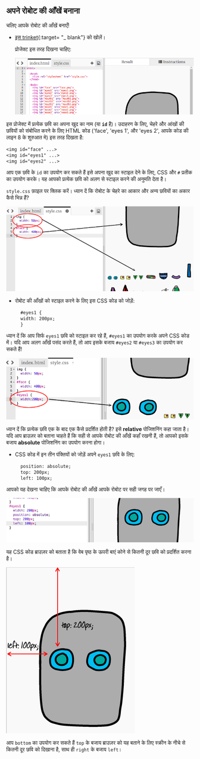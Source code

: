 ## अपने रोबोट की आँखें बनाना

चलिए आपके रोबोट की आँखें बनाएँ!

+ [इस trinket](http://jumpto.cc/web-robot){:target= "_ blank"} को खोलें।
    
    प्रोजेक्ट इस तरह दिखना चाहिए:
    
    ![स्क्रीनशॉट](images/robot-starter.png)

इस प्रोजेक्ट में प्रत्येक छवि का अपना खुद​ का नाम (या **`id`** है)। उदाहरण के लिए, चेहरे और आंखों की छवियों को संबोधित करने के लिए HTML कोड ('face', 'eyes 1', और 'eyes 2', आपके कोड की लाइन 8 के शुरुआत मे) इस तरह दिखता है:

    <img id="face" ...>
    <img id="eyes1" ...>
    <img id="eyes2" ...>
    

आप एक छवि के `id` का उपयोग कर सकते हैं इसे अपना खुद​ का स्टाइल देने के लिए, CSS और `#` प्रतीक का उपयोग करके। यह आपको प्रत्येक छवि को अलग से स्टाइल करने की अनुमति देता है।

`style.css` फ़ाइल पर क्लिक करें। ध्यान दें कि रोबोट के चेहरे का आकार और अन्य छवियों का अकार कैसे भिन्न हैं?

![स्क्रीनशॉट](images/robot-id.png)

+ रोबोट की आँखों को स्टाइल करने के लिए इस CSS कोड को जोड़ें:
    
        #eyes1 {
        width: 200px;
        }
        

ध्यान दें कि आप सिर्फ `eyes1` छवि को स्टाइल कर रहे हैं, `#eyes1` का उपयोग करके अपने CSS कोड में। यदि आप अलग आँखें पसंद करते हैं, तो आप इसके बजाय `#eyes2` या `#eyes3` का उपयोग कर सकते हैं!

![स्क्रीनशॉट](images/robot-eyes-width.png)

ध्यान दें कि प्रत्येक छवि एक के बाद एक कैसे प्रदर्शित होती है? इसे **relative** पोजिशनिंग कहा जाता है। यदि आप ब्राउज़र को बताना चाहते हैं कि सही से आपके रोबोट की आँखें कहाँ रखनी हैं, तो आपको इसके बजाय **absolute** पोजिशनिंग का उपयोग करना होगा।

+ CSS कोड में इन तीन पंक्तियों को जोड़ें अपने `eyes1` छवि के लिए:
    
        position: absolute;
        top: 200px;
        left: 100px;
        

आपको यह देखना चाहिए कि आपके रोबोट की आँखें आपके रोबोट पर सही जगह पर जाएँ।

![स्क्रीनशॉट](images/robot-eyes-position.png)

यह CSS कोड ब्राउज़र को बताता है कि वेब पृष्ठ के ऊपरी बाएं कोने से कितनी दूर छवि को प्रदर्शित करना है।

![स्क्रीनशॉट](images/robot-eyes-position2.png)

आप `bottom` का उपयोग कर सकते हैं `top` के बजाय ब्राउज़र को यह बताने के लिए स्क्रीन के नीचे से कितनी दूर छवि को दिखाना है, साथ ही `right` के बजाय `left`।